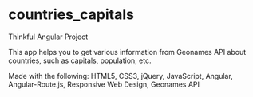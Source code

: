 # countries_capitals
Thinkful Angular Project

This app helps you to get various information from Geonames API about countries, such as capitals, population, etc.

Made with the following: HTML5, CSS3, jQuery, JavaScript, Angular, Angular-Route.js, Responsive Web Design, Geonames API

